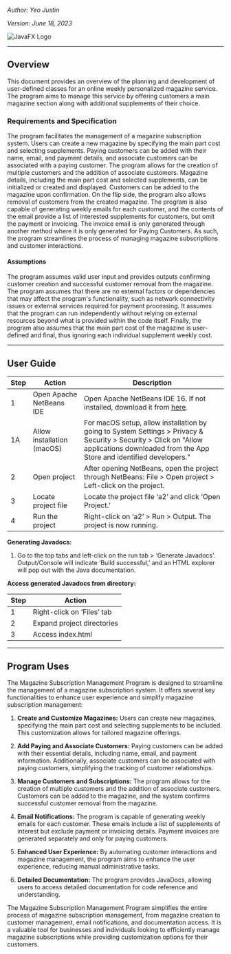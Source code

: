 *Author: Yeo Justin*

*Version: June 18, 2023*

![JavaFX Logo](https://cdn.iconscout.com/icon/free/png-256/free-java-59-1174952.png?f=webp)

---

## Overview

This document provides an overview of the planning and development of user-defined classes for an online weekly personalized magazine service. The program aims to manage this service by offering customers a main magazine section along with additional supplements of their choice.

### Requirements and Specification

The program facilitates the management of a magazine subscription system. Users can create a new magazine by specifying the main part cost and selecting supplements. Paying customers can be added with their name, email, and payment details, and associate customers can be associated with a paying customer. The program allows for the creation of multiple customers and the addition of associate customers. Magazine details, including the main part cost and selected supplements, can be initialized or created and displayed. Customers can be added to the magazine upon confirmation. On the flip side, the program also allows removal of customers from the created magazine. The program is also capable of generating weekly emails for each customer, and the contents of the email provide a list of interested supplements for customers, but omit the payment or invoicing. The invoice email is only generated through another method where it is only generated for Paying Customers. As such, the program streamlines the process of managing magazine subscriptions and customer interactions.

#### Assumptions

The program assumes valid user input and provides outputs confirming customer creation and successful customer removal from the magazine. The program assumes that there are no external factors or dependencies that may affect the program's functionality, such as network connectivity issues or external services required for payment processing. It assumes that the program can run independently without relying on external resources beyond what is provided within the code itself. Finally, the program also assumes that the main part cost of the magazine is user-defined and final, thus ignoring each individual supplement weekly cost.

---

## User Guide

| **Step** | **Action** | **Description** |
|----------|------------|-----------------|
| 1        | Open Apache NetBeans IDE | Open Apache NetBeans IDE 16. If not installed, download it from [here](https://netbeans.apache.org/download/nb17/index.html). |
| 1A       | Allow installation (macOS) | For macOS setup, allow installation by going to System Settings > Privacy & Security > Security > Click on "Allow applications downloaded from the App Store and identified developers." |
| 2        | Open project | After opening NetBeans, open the project through NetBeans: File > Open project > Left-click on the project. |
| 3        | Locate project file | Locate the project file ‘a2’ and click ‘Open Project.’ |
| 4        | Run the project | Right-click on ‘a2’ > Run > Output. The project is now running. |

**Generating Javadocs:**

1. Go to the top tabs and left-click on the run tab > ‘Generate Javadocs’. Output/Console will indicate ‘Build successful,’ and an HTML explorer will pop out with the Java documentation.

**Access generated Javadocs from directory:**

| **Step** | **Action** |
|----------|------------|
| 1        | Right-click on ‘Files’ tab | Right-click on the ‘Files’ tab in the project finder window in NetBeans. Locate ‘a2’ (Project name). |
| 2        | Expand project directories | Right-click on the arrow down on ‘dist’ to expand, then right-click on ‘javadoc’ to expand further. |
| 3        | Access index.html | Find ‘index.html,’ left-click on it, and right-click ‘View’. Your Javadocs will appear in an HTML browser. |

---

## Program Uses

The Magazine Subscription Management Program is designed to streamline the management of a magazine subscription system. It offers several key functionalities to enhance user experience and simplify magazine subscription management:

1. **Create and Customize Magazines:** Users can create new magazines, specifying the main part cost and selecting supplements to be included. This customization allows for tailored magazine offerings.

2. **Add Paying and Associate Customers:** Paying customers can be added with their essential details, including name, email, and payment information. Additionally, associate customers can be associated with paying customers, simplifying the tracking of customer relationships.

3. **Manage Customers and Subscriptions:** The program allows for the creation of multiple customers and the addition of associate customers. Customers can be added to the magazine, and the system confirms successful customer removal from the magazine.

4. **Email Notifications:** The program is capable of generating weekly emails for each customer. These emails include a list of supplements of interest but exclude payment or invoicing details. Payment invoices are generated separately and only for paying customers.

5. **Enhanced User Experience:** By automating customer interactions and magazine management, the program aims to enhance the user experience, reducing manual administrative tasks.

6. **Detailed Documentation:** The program provides JavaDocs, allowing users to access detailed documentation for code reference and understanding.

The Magazine Subscription Management Program simplifies the entire process of magazine subscription management, from magazine creation to customer management, email notifications, and documentation access. It is a valuable tool for businesses and individuals looking to efficiently manage magazine subscriptions while providing customization options for their customers.

